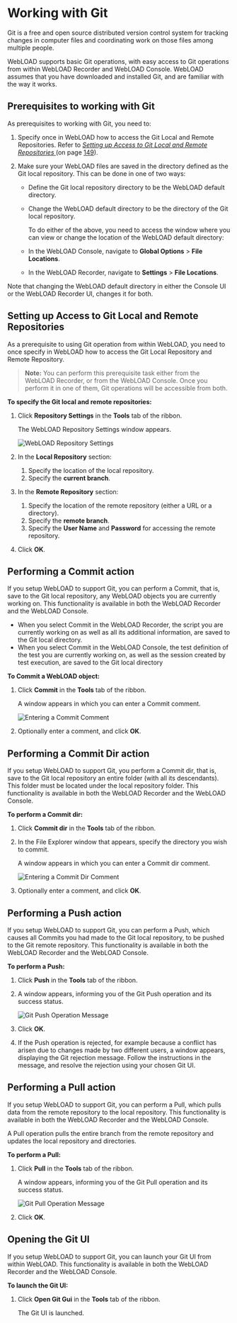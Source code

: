 ﻿# Working with Git

Git is a free and open source distributed version control system for tracking changes in computer files and coordinating work on those files among multiple people.

WebLOAD supports basic Git operations, with easy access to Git operations from within WebLOAD Recorder and WebLOAD Console. WebLOAD assumes that you have downloaded and installed Git, and are familiar with the way it works.



## Prerequisites to working with Git

As prerequisites to working with Git, you need to:

1. Specify once in WebLOAD how to access the Git Local and Remote Repositories. Refer to [*Setting up Access to Git Local and Remote Repositories* ](#_bookmark131)(on page [149](#_bookmark131)).

1. Make sure your WebLOAD files are saved in the directory defined as the Git local repository. This can be done in one of two ways:

   - Define the Git local repository directory to be the WebLOAD default directory.
   
   - Change the WebLOAD default directory to be the directory of the Git local repository.
   
     To do either of the above, you need to access the window where you can view or change the location of the WebLOAD default directory:
   
   - In the WebLOAD Console, navigate to **Global Options** > **File Locations**.
   
   - In the WebLOAD Recorder, navigate to **Settings** > **File Locations**.

Note that changing the WebLOAD default directory in either the Console UI or the WebLOAD Recorder UI, changes it for both.



## Setting up Access to Git Local and Remote Repositories
As a prerequisite to using Git operation from within WebLOAD, you need to once specify in WebLOAD how to access the Git Local Repository and Remote Repository.



> **Note:** You can perform this prerequisite task either from the WebLOAD Recorder, or from the WebLOAD Console. Once you perform it in one of them, Git operations will be accessible from both.

**To specify the Git local and remote repositories:**

1. Click **Repository Settings** in the **Tools** tab of the ribbon. 

   The WebLOAD Repository Settings window appears.

   ![WebLOAD Repository Settings](../images/webload_repo_settings.png)

2. In the **Local Repository** section:

   1. Specify the location of the local repository.
   2. Specify the **current branch**.

3. In the **Remote Repository** section:

   1. Specify the location of the remote repository (either a URL or a directory).
   2. Specify the **remote branch**.
   3. Specify the **User Name** and **Password** for accessing the remote repository.

4. Click **OK**.


## Performing a Commit action

If you setup WebLOAD to support Git, you can perform a Commit, that is, save to the Git local repository, any WebLOAD objects you are currently working on. This functionality is available in both the WebLOAD Recorder and the WebLOAD Console.

- When you select Commit in the WebLOAD Recorder, the script you are currently working on as well as all its additional information, are saved to the Git local directory.
- When you select Commit in the WebLOAD Console, the test definition of the test you are currently working on, as well as the session created by test execution, are saved to the Git local directory

**To Commit a WebLOAD object:**

1. Click **Commit** in the **Tools** tab of the ribbon.

   A window appears in which you can enter a Commit comment. 

   ![Entering a Commit Comment](../images/git_commit_message.png)

2. Optionally enter a comment, and click **OK**.


## Performing a Commit Dir action

If you setup WebLOAD to support Git, you perform a Commit dir, that is, save to the Git local repository an entire folder (with all its descendants). This folder must be located under the local repository folder. This functionality is available in both the WebLOAD Recorder and the WebLOAD Console.

**To perform a Commit dir:**

1. Click **Commit dir** in the **Tools** tab of the ribbon.

1. In the File Explorer window that appears, specify the directory you wish to commit.

   A window appears in which you can enter a Commit dir comment.

   


   ![Entering a Commit Dir Comment](../images/git_commit_dir.png)

   

1. Optionally enter a comment, and click **OK**.


## Performing a Push action

If you setup WebLOAD to support Git, you can perform a Push, which causes all Commits you had made to the Git local repository, to be pushed to the Git remote repository. This functionality is available in both the WebLOAD Recorder and the WebLOAD Console.

**To perform a Push:**

1. Click **Push** in the **Tools** tab of the ribbon.

2. A window appears, informing you of the Git Push operation and its success status.

   ![Git Push Operation Message](../images/git_push_oper.png)

3. Click **OK**.

4. If the Push operation is rejected, for example because a conflict has arisen due to changes made by two different users, a window appears, displaying the Git rejection message. Follow the instructions in the message, and resolve the rejection using your chosen Git UI.

   

## Performing a Pull action

If you setup WebLOAD to support Git, you can perform a Pull, which pulls data from the remote repository to the local repository. This functionality is available in both the WebLOAD Recorder and the WebLOAD Console.

A Pull operation pulls the entire branch from the remote repository and updates the local repository and directories.

**To perform a Pull:**

1. Click **Pull** in the **Tools** tab of the ribbon.

   A window appears, informing you of the Git Pull operation and its success status.

   ![Git Pull Operation Message](../images/git_pull_oper.png)

2. Click **OK**.


## Opening the Git UI

If you setup WebLOAD to support Git, you can launch your Git UI from within WebLOAD. This functionality is available in both the WebLOAD Recorder and the WebLOAD Console.

**To launch the Git UI:**

1. Click **Open Git Gui** in the **Tools** tab of the ribbon.

   The Git UI is launched.



